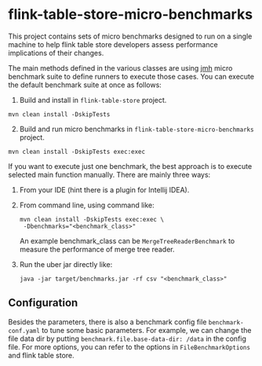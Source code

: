 # flink-table-store-micro-benchmarks

This project contains sets of micro benchmarks designed to run on a single machine to
help flink table store developers assess performance implications of their changes.

The main methods defined in the various classes are using [jmh](http://openjdk.java.net/projects/code-tools/jmh/) micro
benchmark suite to define runners to execute those cases. You can execute the
default benchmark suite at once as follows:

1. Build and install in `flink-table-store` project.
```
mvn clean install -DskipTests
```
2. Build and run micro benchmarks in `flink-table-store-micro-benchmarks` project.
```
mvn clean install -DskipTests exec:exec
```

If you want to execute just one benchmark, the best approach is to execute selected main function manually.
There are mainly three ways:

1. From your IDE (hint there is a plugin for Intellij IDEA).

2. From command line, using command like:
   ```
   mvn clean install -DskipTests exec:exec \
    -Dbenchmarks="<benchmark_class>"
   ```

   An example benchmark_class can be `MergeTreeReaderBenchmark` to measure the performance of merge tree reader.

3. Run the uber jar directly like:

    ```
    java -jar target/benchmarks.jar -rf csv "<benchmark_class>"
    ```

## Configuration

Besides the parameters, there is also a benchmark config file `benchmark-conf.yaml` to tune some basic parameters.
For example, we can change the file data dir by putting `benchmark.file.base-data-dir: /data` in the config file. For more options, you can refer to the options in `FileBenchmarkOptions` and flink table store. 
